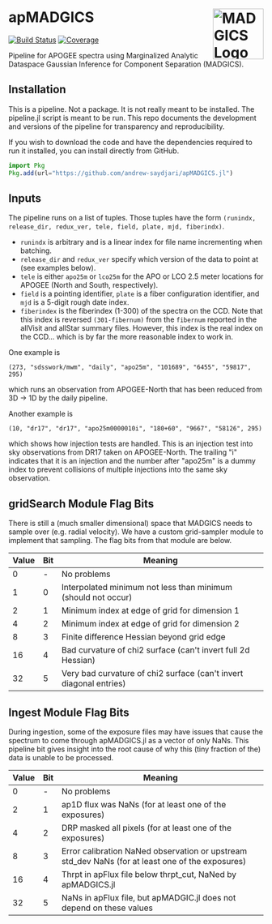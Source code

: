 # apMADGICS <img src="docs/src/assets/logo.png" alt="MADGICS Logo" width="100" align="right"/>

[![Build Status](https://github.com/andrew-saydjari/apMADGICS.jl/actions/workflows/CI.yml/badge.svg?branch=main)](https://github.com/andrew-saydjari/apMADGICS.jl/actions/workflows/CI.yml?query=branch%3Amain)
[![Coverage](https://codecov.io/gh/andrew-saydjari/apMADGICS.jl/branch/main/graph/badge.svg)](https://codecov.io/gh/andrew-saydjari/apMADGICS.jl)


Pipeline for APOGEE spectra using Marginalized Analytic Dataspace Gaussian Inference for Component Separation (MADGICS).

## Installation

This is a pipeline. Not a package. It is not really meant to be installed. The pipeline.jl script is meant to be run. This repo documents the development and versions of the pipeline for transparency and reproducibility.

If you wish to download the code and have the dependencies required to run it installed, you can install directly from GitHub. 

```julia
import Pkg
Pkg.add(url="https://github.com/andrew-saydjari/apMADGICS.jl")
```

## Inputs

The pipeline runs on a list of tuples. Those tuples have the form `(runindx, release_dir, redux_ver, tele, field, plate, mjd, fiberindx)`. 
- `runindx` is arbitrary and is a linear index for file name incrementing when batching. 
- `release_dir` and `redux_ver` specify which version of the data to point at (see examples below). 
- `tele` is either `apo25m` or `lco25m` for the APO or LCO 2.5 meter locations for APOGEE (North and South, respectively). 
- `field` is a pointing identifier, `plate` is a fiber configuration identifier, and `mjd` is a 5-digit rough date index.
- `fiberindex` is the fiberindex (1-300) of the spectra on the CCD. Note that this index is reversed `(301-fibernum)` from the `fibernum` reported in the allVisit and allStar summary files. However, this index is the real index on the CCD... which is by far the more reasonable index to work in.

One example is 
```
(273, "sdsswork/mwm", "daily", "apo25m", "101689", "6455", "59817", 295)
```
which runs an observation from APOGEE-North that has been reduced from 3D -> 1D by the daily pipeline.

Another example is
```
(10, "dr17", "dr17", "apo25m0000010i", "180+60", "9667", "58126", 295)
```
which shows how injection tests are handled. This is an injection test into sky observations from DR17 taken on APOGEE-North. The trailing "i" indicates that it is an injection and the number after "apo25m" is a dummy index to prevent collisions of multiple injections into the same sky observation.

## gridSearch Module Flag Bits

There is still a (much smaller dimensional) space that MADGICS needs to sample over (e.g. radial velocity). We have a custom grid-sampler module to implement that sampling. The flag bits from that module are below.

| Value         | Bit         | Meaning     |
| ----------- | ----------- | ----------- |
| 0     | -     | No problems       |
| 1     | 0     | Interpolated minimum not less than minimum (should not occur) |
| 2     | 1     | Minimum index at edge of grid for dimension 1 |
| 4     | 2     | Minimum index at edge of grid for dimension 2 |
| 8     | 3     | Finite difference Hessian beyond grid edge |
| 16    | 4     | Bad curvature of chi2 surface (can't invert full 2d Hessian)|
| 32    | 5     | Very bad curvature of chi2 surface (can't invert diagonal entries)|

## Ingest Module Flag Bits

During ingestion, some of the exposure files may have issues that cause the spectrum to come through apMADGICS.jl as a vector of only NaNs. This pipeline bit gives insight into the root cause of why this (tiny fraction of the) data is unable to be processed.

| Value         | Bit         | Meaning     |
| ----------- | ----------- | ----------- |
| 0     | -     | No problems       |
| 2     | 1     | ap1D flux was NaNs (for at least one of the exposures) |
| 4     | 2     | DRP masked all pixels (for at least one of the exposures) |
| 8     | 3     | Error calibration NaNed observation or upstream std_dev NaNs (for at least one of the exposures) |
| 16    | 4     | Thrpt in apFlux file below thrpt_cut, NaNed by apMADGICS.jl |
| 32    | 5     | NaNs in apFlux file, but apMADGIC.jl does not depend on these values|



